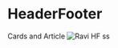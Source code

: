 # HeaderFooter
 Cards and Article
![Ravi HF ss](https://github.com/Ravibhola0126/HeaderFooter/assets/142516688/166e5b58-d980-4265-aa30-0898a2e7be30)
